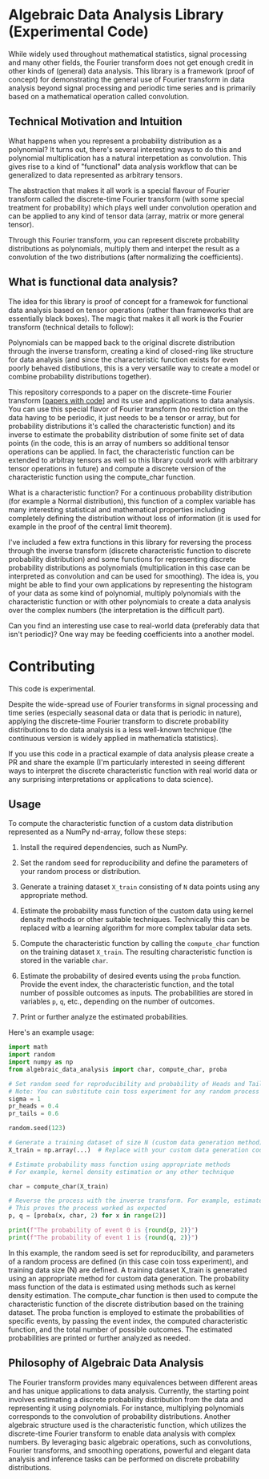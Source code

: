 # Algebraic Data Analysis Library (Experimental Code) 

While widely used throughout mathematical statistics, signal processing and many other fields, the Fourier transform does not get enough credit in other kinds of (general) data analysis. This library is a framework (proof of concept) for demonstrating the general use of Fourier transform in data analysis beyond signal processing and periodic time series and is primarily based on a mathematical operation called convolution.

## Technical Motivation and Intuition 

What happens when you represent a probability distribution as a polynomial? It turns out, there's several interesting ways to do this and polynomial multiplication has a natural interpetation as convolution. This gives rise to a kind of "functional" data analysis workflow that can be generalized to data represented as arbitrary tensors.

The abstraction that makes it all work is a special flavour of Fourier transform called the discrete-time Fourier transform (with some special treatment for probability) which plays well under convolution operation and can be applied to any kind of tensor data (array, matrix or more general tensor). 

Through this Fourier transform, you can represent discrete probability distributions as polynomials, multiply them and interpet the result as a convolution of the two distributions (after normalizing the coefficients). 

## What is functional data analysis? 

The idea for this library is proof of concept for a framewok for functional data analysis based on tensor operations (rather than frameworks that are essentially black boxes). The magic that makes it all work is the Fourier transform (technical details to follow):

Polynomials can be mapped back to the original discrete distribution through the inverse transform, creating a kind of closed-ring like structure for data analysis (and since the characteristic function exists for even poorly behaved distibutions, this is a very versatile way to create a model or combine probability distributions together).  

This repository corresponds to a paper on the discrete-time Fourier transform [[papers with code](https://paperswithcode.com/search?q=author%3Adayne+sorvisto)] and its use and applications to data analysis. You can use this special flavor of Fourier transform (no restriction on the data having to be periodic, it just needs to be a tensor or array, but for probability distributions it's called the characteristic function) and its inverse to estimate the probability distribution of some finite set of data points (in the code, this is an array of numbers so additional tensor operations can be applied. In fact, the characteristic function can be extended to arbitray tensors as well so this library could work with arbitrary tensor operations in future) and compute a discrete version of the characteristic function using the compute_char function. 

What is a characteristic function? For a continuous probability distribution (for example a Normal distribution), this function of a complex variable has many interesting statistical and mathematical properties including completely defining the distribution without loss of information (it is used for example in the proof of the central limit theorem). 

I've included a few extra functions in this library for reversing the process through the inverse transform (discrete characteristic function to discrete probability distribution) and some functions for representing discrete probability distributions as polynomials (multiplication in this case can be interpreted as convolution and can be used for smoothing). The idea is, you might be able to find your own applications by representing the histogram of your data as some kind of polynomial, multiply polynomials with the characteristic function or with other polynomials to create a data analysis over the complex numbers (the interpretation is the difficult part).

Can you find an interesting use case to real-world data (preferably data that isn't periodic)? One way may be feeding coefficients into a another model. 

# Contributing

This code is experimental. 

Despite the wide-spread use of Fourier transforms in signal processing and time series (especially seasonal data or data that is periodic in nature), applying the discrete-time Fourier transform to discrete probability distributions to do data analysis is a less well-known technique (the continuous version is widely applied in mathematicla statistics).

If you use this code in a practical example of data analysis please create a PR and share the example (I'm particularly interested in seeing different ways to interpret the discrete characteristic function with real world data or any surprising interpretations or applications to data science).

## Usage

To compute the characteristic function of a custom data distribution represented as a NumPy nd-array, follow these steps:

1. Install the required dependencies, such as NumPy.

2. Set the random seed for reproducibility and define the parameters of your random process or distribution.

3. Generate a training dataset `X_train` consisting of `N` data points using any appropriate method.

4. Estimate the probability mass function of the custom data using kernel density methods or other suitable techniques. Technically this can be replaced witb a learning algorithm for more complex tabular data sets.

5. Compute the characteristic function by calling the `compute_char` function on the training dataset `X_train`. The resulting characteristic function is stored in the variable `char`.

6. Estimate the probability of desired events using the `proba` function. Provide the event index, the characteristic function, and the total number of possible outcomes as inputs. The probabilities are stored in variables `p`, `q`, etc., depending on the number of outcomes.

7. Print or further analyze the estimated probabilities.

Here's an example usage:

```python
import math
import random
import numpy as np
from algebraic_data_analysis import char, compute_char, proba

# Set random seed for reproducibility and probability of Heads and Tails for a coin toss experiment.
# Note: You can substitute coin toss experiment for any random process with parameters of your choice.
sigma = 1
pr_heads = 0.4
pr_tails = 0.6

random.seed(123)

# Generate a training dataset of size N (custom data generation method)
X_train = np.array(...)  # Replace with your custom data generation code

# Estimate probability mass function using appropriate methods
# For example, kernel density estimation or any other technique

char = compute_char(X_train)

# Reverse the process with the inverse transform. For example, estimate probability of events using discrete characteristic function
# This proves the process worked as expected 
p, q = [proba(x, char, 2) for x in range(2)]

print(f"The probability of event 0 is {round(p, 2)}")
print(f"The probability of event 1 is {round(q, 2)}")

```

In this example, the random seed is set for reproducibility, and parameters of a random process are defined (in this case coin toss experiment), and training data size (N) are defined. A training dataset X_train is generated using an appropriate method for custom data generation. The probability mass function of the data is estimated using methods such as kernel density estimation. The compute_char function is then used to compute the characteristic function of the discrete distribution based on the training dataset. The proba function is employed to estimate the probabilities of specific events, by passing the event index, the computed characteristic function, and the total number of possible outcomes. The estimated probabilities are printed or further analyzed as needed.

## Philosophy of Algebraic Data Analysis

The Fourier transform provides many equivalences between different areas and has unique applications to data analysis. Currently, the starting point involves estimating a discrete probability distribution from the data and representing it using polynomials. For instance, multiplying polynomials corresponds to the convolution of probability distributions. Another algebraic structure used is the characteristic function, which utilizes the discrete-time Fourier transform to enable data analysis with complex numbers. By leveraging basic algebraic operations, such as convolutions, Fourier transforms, and smoothing operations, powerful and elegant data analysis and inference tasks can be performed on discrete probability distributions.



